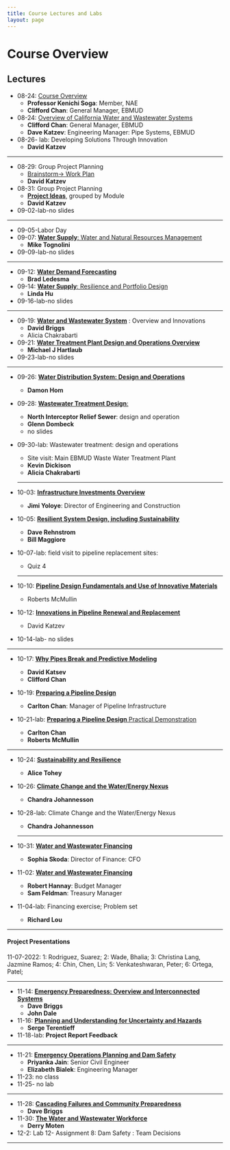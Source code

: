 ```yaml
---
title: Course Lectures and Labs
layout: page
---
```

# Course Overview
## Lectures

- 08-24: [Course Overview](/CivEng112/lectures/08-24-0)	
	- **Professor Kenichi Soga**: Member, NAE
	- **Clifford Chan**: General Manager, EBMUD
- 08-24: [Overview of California Water and Wastewater Systems](/CivEng112/lectures/08-24-1)
	- **Clifford Chan**: General Manager, EBMUD
	-  **Dave Katzev**: Engineering Manager: Pipe Systems, EBMUD
- 08-26- lab: Developing Solutions Through Innovation
	- **David Katzev**
<hr>

- 08-29: Group Project Planning
	- [Brainstorm-> Work Plan](/CivEng112/lectures/08-29)
	-  **David Katzev**
- 08-31: Group Project Planning
	- [**Project Ideas**](/CivEng112/lectures/08-31), grouped by Module
	-  **David Katzev**
- 09-02-lab-no slides

<hr>

- 09-05-Labor Day
- 09-07: [**Water Supply**: Water and Natural Resources Management](/CivEng112/lectures/09-07)
	- **Mike Tognolini**
- 09-09-lab-no slides

<hr>

- 09-12: [**Water Demand Forecasting**](/CivEng112/lectures/09-12)
	- **Brad Ledesma**
- 09-14: [**Water Supply**:  Resilience and Portfolio Design](/CivEng112/lectures/09-14)
	- **Linda Hu**
- 09-16-lab-no slides

<hr>

- 09-19: [**Water and Wastewater System**](/CivEng112/lectures/09-19) : Overview and Innovations
	- **David Briggs**
	- Alicia Chakrabarti
- 09-21:  [**Water Treatment Plant Design and Operations Overview**](/CivEng112/lectures/09-21)
	- **Michael J Hartlaub**
- 09-23-lab-no slides

<hr>

- 09-26: [**Water Distribution System: Design and Operations**](/CivEng112/lectures/09-26)
	- **Damon Hom**
- 09-28: [**Wastewater Treatment Design**:](/CivEng112/lectures/09-28)
	- **North Interceptor Relief Sewer**: design and operation
	- **Glenn Dombeck**
	- no slides
- 09-30-lab: Wastewater treatment: design and operations
	- Site visit: Main EBMUD Waste Water Treatment Plant
	-  **Kevin Dickison**
	-  **Alicia Chakrabarti**

	<hr>


- 10-03: [**Infrastructure Investments Overview**](/CivEng112/lectures/10-03)
	- **Jimi Yoloye**: Director of Engineering and Construction
- 10-05: [**Resilient System Design, including Sustainability**](/CivEng112/lectures/10-05)
	- **Dave Rehnstrom**
	- **Bill Maggiore**
-  10-07-lab: field visit to pipeline replacement sites: 
	- Quiz 4

	<hr>


- 10-10: [**Pipeline Design Fundamentals and Use of Innovative Materials**](/CivEng112/lectures/10-10)
	- Roberts McMullin
- 10-12: [**Innovations in Pipeline Renewal and Replacement**](/CivEng112/lectures/10-12)
	- David Katzev
- 10-14-lab- no slides

<hr>


- 10-17: [**Why Pipes Break and Predictive Modeling**](/CivEng112/lectures/10-17)
	- **David Katsev**
	- **Clifford Chan**

- 10-19: [**Preparing a Pipeline Design**](/CivEng112/lectures/10-19)
	- **Carlton Chan**: Manager of Pipeline Infrastructure
- 10-21-lab: [**Preparing a Pipeline Design** Practical Demonstration](/CivEng112/lectures/10-21_lab)

	- **Carlton Chan**
	- **Roberts McMullin** 

<hr>


- 10-24: [**Sustainability and Resilience**](/CivEng112/lectures/10-24)
	- **Alice Tohey**
- 10-26: [**Climate Change and the Water/Energy Nexus**](/CivEng112/lectures/10-26)
	- **Chandra Johannesson** 
- 10-28-lab: Climate Change and the Water/Energy Nexus
	- **Chandra Johannesson** 

	<hr>


- 10-31: [**Water and Wastewater Financing**](/CivEng112/lectures/10-31)
	- **Sophia Skoda**: Director of Finance: CFO
- 11-02: [**Water and Wastewater Financing**](/CivEng112/lectures/11-02)
	- **Robert Hannay**: Budget Manager
	- **Sam Feldman**: Treasury Manager
- 11-04-lab: Financing exercise; Problem set
	- **Richard Lou**

<hr>

#### Project Presentations

11-07-2022: 
1: Rodriguez, Suarez; 
2: Wade, Bhalia; 
3: Christina Lang, Jazmine Ramos; 
4: Chin, Chen, Lin; 
5: Venkateshwaran, Peter; 
6: Ortega, Patel;

<hr>

- 11-14: [**Emergency Preparedness: Overview and Interconnected Systems**](/CivEng112/lectures/11-14)
	- **Dave Briggs**
	- **John Dale** 
- 11-16: [**Planning and Understanding for Uncertainty and Hazards**](/CivEng112/lectures/11-16)
	- **Serge Terentieff**
- 11-18-lab:  **Project Report Feedback**

<hr>


- 11-21: [**Emergency Operations Planning and Dam Safety**](/CivEng112/lectures/11-21)
	- **Priyanka Jain**: Senior Civil Engineer
	- **Elizabeth Bialek**: Engineering Manager
- 11-23: no class
- 11-25- no lab

<hr>


- 11-28: [**Cascading Failures and Community Preparedness**](/CivEng112/lectures/11-28)
	- **Dave Briggs**
- 11-30: [**The Water and Wastewater Workforce**](/CivEng112/lectures/11-30)
	- **Derry Moten**
- 12-2: Lab 12- Assignment 8: Dam Safety : Team Decisions

----------

